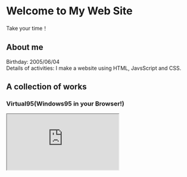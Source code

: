 # Welcome to My Web Site
Take your time！

## About me
Birthday: 2005/06/04<br>
Details of activities: I make a website using HTML, JavsScript and CSS.

## A collection of works

### Virtual95(Windows95 in your Browser!)
<iframe src="https://bing.com">

### Yuki Games          

